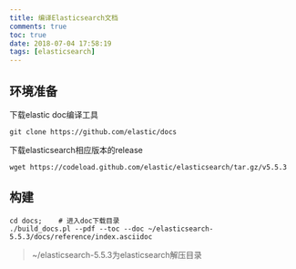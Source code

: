```yaml
---
title: 编译Elasticsearch文档
comments: true
toc: true
date: 2018-07-04 17:58:19
tags: [elasticsearch]
---
```


## 环境准备

下载elastic doc编译工具

```shell
git clone https://github.com/elastic/docs
```

下载elasticsearch相应版本的release

```shell
wget https://codeload.github.com/elastic/elasticsearch/tar.gz/v5.5.3
```

## 构建

```shell
cd docs; 	# 进入doc下载目录
./build_docs.pl --pdf --toc --doc ~/elasticsearch-5.5.3/docs/reference/index.asciidoc
```

> ~/elasticsearch-5.5.3为elasticsearch解压目录